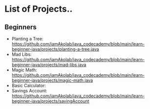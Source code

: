 # List of Projects..
## Beginners
* Planting a Tree: https://github.com/iamAkolab/java_codecademy/blob/main/learn-beginner-java/projects/planting-a-tree.java
* Mad Libs: https://github.com/iamAkolab/java_codecademy/blob/main/learn-beginner-java/projects/mad-libs.java
* Magic Math: https://github.com/iamAkolab/java_codecademy/blob/main/learn-beginner-java/projects/magic-math.java
* Basic Calculator: 
* Savings Account: https://github.com/iamAkolab/java_codecademy/blob/main/learn-beginner-java/projects/savingAccount
